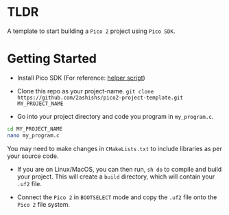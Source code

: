 # TLDR
A template to start building a `Pico 2` project using `Pico SDK`.

# Getting Started
- Install Pico SDK (For reference: [helper script](https://github.com/2ashishs/pico-setup-ubuntu))

- Clone this repo as your project-name.
`git clone https://github.com/2ashishs/pico2-project-template.git MY_PROJECT_NAME`

- Go into your project directory and code you program in `my_program.c`.
```sh
cd MY_PROJECT_NAME
nano my_program.c
```
You may need to make changes in `CMakeLists.txt` to include libraries as per your source code.

- If you are on Linux/MacOS, you can then run, `sh do` to compile and build your project. This will create a `build` directory, which will contain your `.uf2` file.

- Connect the `Pico 2` in `BOOTSELECT` mode and copy the `.uf2` file onto the `Pico 2` file system.
